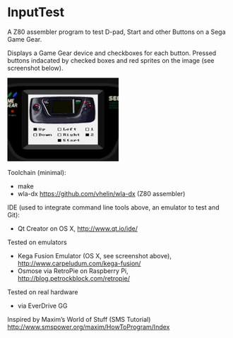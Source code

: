 # InputTest
A Z80 assembler program to test D-pad, Start and other Buttons on a Sega Game Gear.

Displays a Game Gear device and checkboxes for each button. Pressed buttons indacated by checked boxes
and red sprites on the image (see screenshot below).

<img src="images/InputTestGameGearScreenshot_320x240.png" alt="Screenshot Kega Fusion" width="50%" height="50%">

Toolchain (minimal):
* make
* wla-dx https://github.com/vhelin/wla-dx (Z80 assembler)

IDE (used to integrate command line tools above, an emulator to test and Git):
* Qt Creator on OS X, http://www.qt.io/ide/

Tested on emulators
* Kega Fusion Emulator (OS X, see screenshot above), http://www.carpeludum.com/kega-fusion/
* Osmose via RetroPie on Raspberry Pi, http://blog.petrockblock.com/retropie/

Tested on real hardware
* via EverDrive GG

Inspired by Maxim’s World of Stuff (SMS Tutorial)
http://www.smspower.org/maxim/HowToProgram/Index
